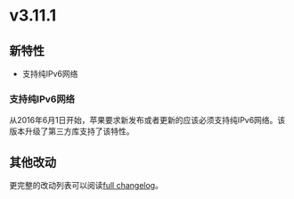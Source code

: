 # v3.11.1

## 新特性

* 支持纯IPv6网络

### 支持纯IPv6网络

从2016年6月1日开始，苹果要求新发布或者更新的应该必须支持纯IPv6网络。该版本升级了第三方库支持了该特性。

## 其他改动
更完整的改动列表可以阅读[full changelog](https://github.com/cocos2d/cocos2d-x/blob/v3/CHANGELOG)。
